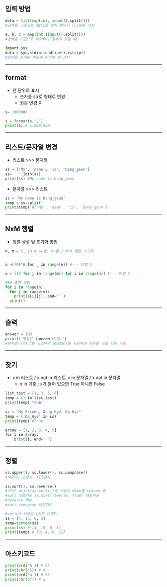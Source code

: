 ## 입력 방법

~~~python
data = list(map(int, input().split()))
#공백을 기준으로 data를 입력 받아서 리스트에 저장
 
a, b, c = map(int,(input().split()))
#공백을 기준으로 데이터가 정해져 있을 때
~~~

~~~python
import sys
data = sys.stdin.readline().rstrip()
#입력을 최대한 빠르게 받아야 할 경우
~~~

---

## format

- 천 단위로 표시
  - 숫자를 str로 형태로 변경
  - 원본 변경 X

~~~python
s= 1000000

s = format(s,',')
print(s) # 1,000,000
~~~

---

## 리스트/문자열 변경

- 리스트 >>> 문자열

```python
ss = ['My', 'name', 'is', 'Dang_geun']
ss= ' '.join(ss)
print(ss) #My name is Dang_geun
```



- 문자열 >>> 리스트

~~~python
ss = 'My name is Dang_geun'
temp = ss.split()
print(temp) #['My', 'name', 'is', 'Dang_geun']
~~~

---

## NxM 행렬

- 행렬 생성 및 초기화 방법

~~~python
n, m = 5, 10 # n=행, m=열 / N*M 행렬 초기화


a =[[0]*m for _ in range(n)] #--- 방법 1

a = [[0 for j in range(m)] for i in range(n)] #--- 방법 2

### 출력 방법
for i in range(n):
  for j in range(m):
    print(a[i][j], end=' ')
  print()
~~~

---

## 출력

~~~python
answer = 100
print(f'정답은 {answer}이다.')
#문자열 앞에 f를 기입하면 중괄호{}를 사용하면 정수를 바로 사용 가능
~~~

---

## 찾기

- x in 리스트 / x not in 리스트, x in 문자열 / x not in 문자열
  - x in 기준 : x가 들어 있으면 True 아니면 False

~~~python
list_test = [1, 3, 5, 6]
temp = (1 in list_test)
print(temp) True
 
ss = "My Friend, Dong Hye, Da_Hye"
temp = ('Da_Hye' in ss)
print(temp) #True

array = [1, 2, 3, 4, 5]
for i in array:
    print(i, end=' ')
~~~

---

## 정렬

~~~python
ss.upper(), ss.lower(), ss.swapcase()
#대문자, 소문자, 대소문자
 
ss.sort(), ss.reverse()
#주의! print(ss.sort())로 사용시 None를 return 함
#sort 오름차순 ss.sort(reverse, True) 내림차순 
#reverse 역순
#sort->reverse 내림차순

#sorted 사용법 (원본 변경X)
ss = [4, 15, 6, 3]
temp=sorted(ss)
print(ss) # [4, 15, 6, 3]
print(temp) # [3, 4, 6, 15]
~~~

---

## 아스키코드

```python
print(ord('A')) # 65
print(chr(65)) # A
print(ord('a')) # 97
print(chr(97)) # a
```



